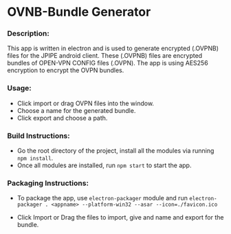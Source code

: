 # OVNB-Bundle Generator
### Description:
This app is written in electron and is used to generate encrypted (.OVPNB) files for the JPIPE android client. These (.OVPNB) files are encrypted bundles of OPEN-VPN CONFIG files (.OVPN).  The app is using AES256 encryption to encrypt the OVPN bundles.

### Usage:
- Click import or drag OVPN files into the window.
- Choose a name for the generated bundle.
- Click export and choose a path.

### Build Instructions:
- Go the root directory of the project, install all the modules via running `npm install`. 
- Once all modules are installed, run `npm start` to start the app.

### Packaging Instructions:
- To package the app, use `electron-packager` module and run 
`electron-packager . <appname> --platform-win32 --asar --icon=./favicon.ico`
  

- Click Import or Drag the files to import, give and name and export for the bundle.

